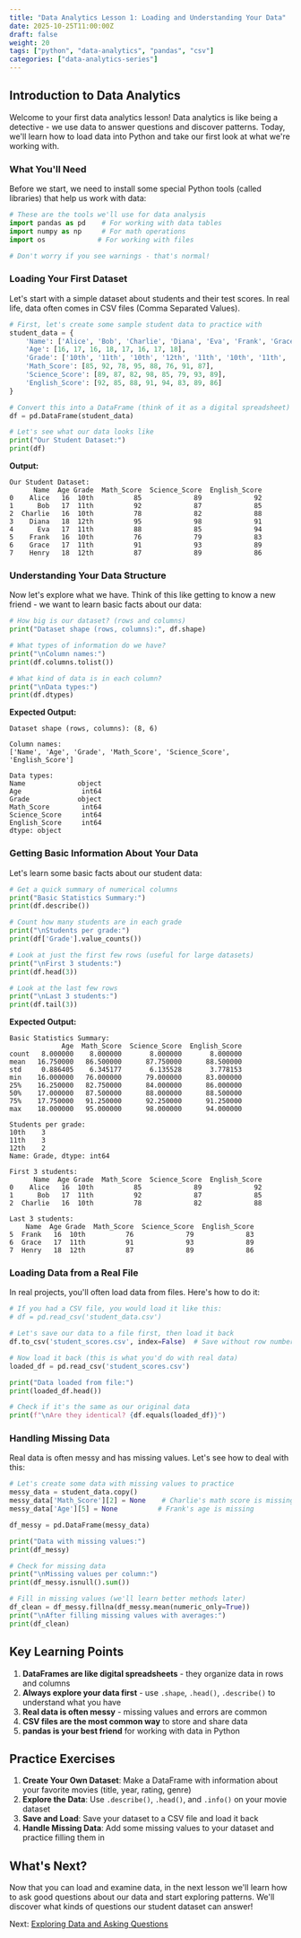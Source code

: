 ```yaml
---
title: "Data Analytics Lesson 1: Loading and Understanding Your Data"
date: 2025-10-25T11:00:00Z
draft: false
weight: 20
tags: ["python", "data-analytics", "pandas", "csv"]
categories: ["data-analytics-series"]
---
```


## Introduction to Data Analytics

Welcome to your first data analytics lesson! Data analytics is like being a detective - we use data to answer questions and discover patterns. Today, we'll learn how to load data into Python and take our first look at what we're working with.

### What You'll Need

Before we start, we need to install some special Python tools (called libraries) that help us work with data:

```python
# These are the tools we'll use for data analysis
import pandas as pd    # For working with data tables
import numpy as np     # For math operations
import os             # For working with files

# Don't worry if you see warnings - that's normal!
```

### Loading Your First Dataset

Let's start with a simple dataset about students and their test scores. In real life, data often comes in CSV files (Comma Separated Values).

```python
# First, let's create some sample student data to practice with
student_data = {
    'Name': ['Alice', 'Bob', 'Charlie', 'Diana', 'Eva', 'Frank', 'Grace', 'Henry'],
    'Age': [16, 17, 16, 18, 17, 16, 17, 18],
    'Grade': ['10th', '11th', '10th', '12th', '11th', '10th', '11th', '12th'],
    'Math_Score': [85, 92, 78, 95, 88, 76, 91, 87],
    'Science_Score': [89, 87, 82, 98, 85, 79, 93, 89],
    'English_Score': [92, 85, 88, 91, 94, 83, 89, 86]
}

# Convert this into a DataFrame (think of it as a digital spreadsheet)
df = pd.DataFrame(student_data)

# Let's see what our data looks like
print("Our Student Dataset:")
print(df)
```

**Output:**
```
Our Student Dataset:
      Name  Age Grade  Math_Score  Science_Score  English_Score
0    Alice   16  10th          85             89             92
1      Bob   17  11th          92             87             85
2  Charlie   16  10th          78             82             88
3    Diana   18  12th          95             98             91
4      Eva   17  11th          88             85             94
5    Frank   16  10th          76             79             83
6    Grace   17  11th          91             93             89
7    Henry   18  12th          87             89             86
```

### Understanding Your Data Structure

Now let's explore what we have. Think of this like getting to know a new friend - we want to learn basic facts about our data:

```python
# How big is our dataset? (rows and columns)
print("Dataset shape (rows, columns):", df.shape)

# What types of information do we have?
print("\nColumn names:")
print(df.columns.tolist())

# What kind of data is in each column?
print("\nData types:")
print(df.dtypes)
```

**Expected Output:**
```
Dataset shape (rows, columns): (8, 6)

Column names:
['Name', 'Age', 'Grade', 'Math_Score', 'Science_Score', 'English_Score']

Data types:
Name             object
Age               int64
Grade            object
Math_Score        int64
Science_Score     int64
English_Score     int64
dtype: object
```

### Getting Basic Information About Your Data

Let's learn some basic facts about our student data:

```python
# Get a quick summary of numerical columns
print("Basic Statistics Summary:")
print(df.describe())

# Count how many students are in each grade
print("\nStudents per grade:")
print(df['Grade'].value_counts())

# Look at just the first few rows (useful for large datasets)
print("\nFirst 3 students:")
print(df.head(3))

# Look at the last few rows
print("\nLast 3 students:")
print(df.tail(3))
```

**Expected Output:**
```
Basic Statistics Summary:
             Age  Math_Score  Science_Score  English_Score
count   8.000000    8.000000       8.000000       8.000000
mean   16.750000   86.500000      87.750000      88.500000
std     0.886405    6.345177       6.135528       3.778153
min    16.000000   76.000000      79.000000      83.000000
25%    16.250000   82.750000      84.000000      86.000000
50%    17.000000   87.500000      88.000000      88.500000
75%    17.750000   91.250000      92.250000      91.250000
max    18.000000   95.000000      98.000000      94.000000

Students per grade:
10th    3
11th    3
12th    2
Name: Grade, dtype: int64

First 3 students:
      Name  Age Grade  Math_Score  Science_Score  English_Score
0    Alice   16  10th          85             89             92
1      Bob   17  11th          92             87             85
2  Charlie   16  10th          78             82             88

Last 3 students:
    Name  Age Grade  Math_Score  Science_Score  English_Score
5  Frank   16  10th          76             79             83
6  Grace   17  11th          91             93             89
7  Henry   18  12th          87             89             86
```

### Loading Data from a Real File

In real projects, you'll often load data from files. Here's how to do it:

```python
# If you had a CSV file, you would load it like this:
# df = pd.read_csv('student_data.csv')

# Let's save our data to a file first, then load it back
df.to_csv('student_scores.csv', index=False)  # Save without row numbers

# Now load it back (this is what you'd do with real data)
loaded_df = pd.read_csv('student_scores.csv')

print("Data loaded from file:")
print(loaded_df.head())

# Check if it's the same as our original data
print(f"\nAre they identical? {df.equals(loaded_df)}")
```

### Handling Missing Data

Real data is often messy and has missing values. Let's see how to deal with this:

```python
# Let's create some data with missing values to practice
messy_data = student_data.copy()
messy_data['Math_Score'][2] = None    # Charlie's math score is missing
messy_data['Age'][5] = None          # Frank's age is missing

df_messy = pd.DataFrame(messy_data)

print("Data with missing values:")
print(df_messy)

# Check for missing data
print("\nMissing values per column:")
print(df_messy.isnull().sum())

# Fill in missing values (we'll learn better methods later)
df_clean = df_messy.fillna(df_messy.mean(numeric_only=True))
print("\nAfter filling missing values with averages:")
print(df_clean)
```

## Key Learning Points

1. **DataFrames are like digital spreadsheets** - they organize data in rows and columns
2. **Always explore your data first** - use `.shape`, `.head()`, `.describe()` to understand what you have
3. **Real data is often messy** - missing values and errors are common
4. **CSV files are the most common way** to store and share data
5. **pandas is your best friend** for working with data in Python

## Practice Exercises

1. **Create Your Own Dataset**: Make a DataFrame with information about your favorite movies (title, year, rating, genre)
2. **Explore the Data**: Use `.describe()`, `.head()`, and `.info()` on your movie dataset
3. **Save and Load**: Save your dataset to a CSV file and load it back
4. **Handle Missing Data**: Add some missing values to your dataset and practice filling them in

## What's Next?

Now that you can load and examine data, in the next lesson we'll learn how to ask good questions about our data and start exploring patterns. We'll discover what kinds of questions our student dataset can answer!

Next: [Exploring Data and Asking Questions](/data-analytics-02-exploring-data/)